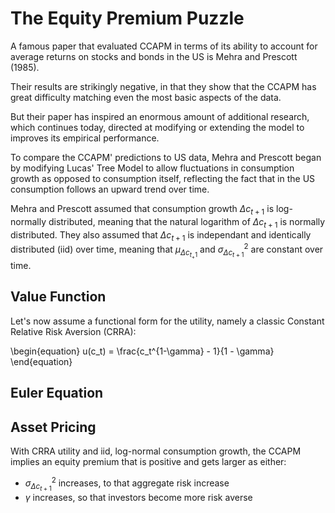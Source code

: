 # The Equity Premium Puzzle

A famous paper that evaluated CCAPM in terms of its ability to account for average returns on stocks and bonds in the US is Mehra and Prescott (1985).

Their results are strikingly negative, in that they show that the CCAPM has great difficulty matching even the most basic aspects of the data.

But their paper has inspired an enormous amount of additional research, which continues today, directed at modifying or extending the model to improves its empirical performance.

To compare the CCAPM' predictions to US data, Mehra and Prescott began by modifying Lucas' Tree Model to allow fluctuations in consumption growth as opposed to consumption itself, reflecting the fact that in the US consumption follows an upward trend over time.

Mehra and Prescott assumed that consumption growth $\Delta c_{t+1}$ is log-normally distributed, meaning that the natural logarithm of $\Delta c_{t+1}$ is normally distributed. They also assumed that $\Delta c_{t+1}$ is independant and identically distributed (iid) over time, meaning that $\mu_{\Delta {c_{t_+1}}}$ and $\sigma^2_{\Delta {c_{t+1}}}$ are constant over time.

## Value Function

Let's now assume a functional form for the utility, namely a classic Constant Relative Risk Aversion (CRRA):

\begin{equation}
u(c_t) = \frac{c_t^{1-\gamma} - 1}{1 - \gamma}
\end{equation}

## Euler Equation

## Asset Pricing

With CRRA utility and iid, log-normal consumption growth, the CCAPM implies an equity premium that is positive and gets larger as either:
- $\sigma^{2}_{\Delta c_{t+1}}$
increases, to that aggregate risk increase
- $\gamma$ increases, so that investors become more risk averse